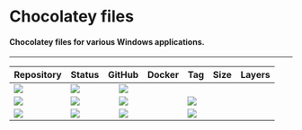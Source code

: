 # Chocolatey files
#### Chocolatey files for various Windows applications.
---
| Repository | Status | GitHub | Docker | Tag | Size | Layers |
| --- | --- | :---: | :---: | :--- | :---: | :---: |
| [![](https://img.shields.io/badge/chocolatey-packages-grey.svg)](https://github.com/forwardcomputers/chocolatey-packages) | [![](https://img.shields.io/github/workflow/status/forwardcomputers/dockerfiles/build_all?label)](https://github.com/forwardcomputers/dockerfiles/actions) | [![](https://img.shields.io/badge/github--grey.svg?label=&logo=github&logoColor=white)](https://github.com/forwardcomputers/chocolatey-packages) | |
| [![](https://img.shields.io/badge/standardnotes-grey.svg)](https://github.com/forwardcomputers/chocolatey-packages/tree/master/automatic/standardnotes) | ![](https://img.shields.io/badge/1--1--2021_08:30:00_PM-blue.svg) | [![](https://img.shields.io/badge/github--grey.svg?label=&logo=github&logoColor=white)](https://github.com/forwardcomputers/chocolatey-packages/tree/master/automatic/standardnotes) | | [![](https://img.shields.io/badge/v3.5.11-blue.svg)](https://github.com/forwardcomputers/chocolatey-packages/tree/master/automatic/standardnotes)
| [![](https://img.shields.io/badge/touchportal-grey.svg)](https://github.com/forwardcomputers/chocolatey-packages/tree/master/automatic/touchportal) | ![](https://img.shields.io/badge/1--1--2021_08:30:00_PM-blue.svg) | [![](https://img.shields.io/badge/github--grey.svg?label=&logo=github&logoColor=white)](https://github.com/forwardcomputers/chocolatey-packages/tree/master/automatic/touchportal) | | [![](https://img.shields.io/badge/v2.2.005-blue.svg)](https://github.com/forwardcomputers/chocolatey-packages/tree/master/automatic/touchportal)
